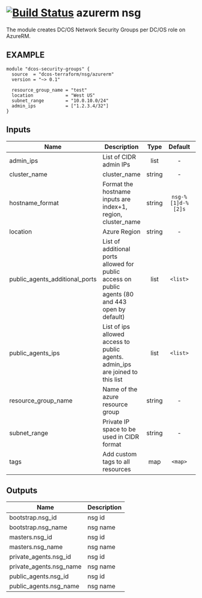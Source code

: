[![Build Status](https://jenkins-terraform.mesosphere.com/service/dcos-terraform-jenkins/job/dcos-terraform/job/terraform-azurerm-nsg/job/master/badge/icon)](https://jenkins-terraform.mesosphere.com/service/dcos-terraform-jenkins/job/dcos-terraform/job/terraform-azurerm-nsg/job/master/)
azurerm nsg
===========
The module creates DC/OS Network Security Groups per DC/OS role on AzureRM.

EXAMPLE
-------

```hcl
module "dcos-security-groups" {
  source  = "dcos-terraform/nsg/azurerm"
  version = "~> 0.1"

  resource_group_name = "test"
  location            = "West US"
  subnet_range        = "10.0.10.0/24"
  admin_ips           = ["1.2.3.4/32"]
}
```


## Inputs

| Name | Description | Type | Default | Required |
|------|-------------|:----:|:-----:|:-----:|
| admin_ips | List of CIDR admin IPs | list | - | yes |
| cluster_name | cluster_name | string | - | yes |
| hostname_format | Format the hostname inputs are index+1, region, cluster_name | string | `nsg-%[1]d-%[2]s` | no |
| location | Azure Region | string | - | yes |
| public_agents_additional_ports | List of additional ports allowed for public access on public agents (80 and 443 open by default) | list | `<list>` | no |
| public_agents_ips | List of ips allowed access to public agents. admin_ips are joined to this list | list | `<list>` | no |
| resource_group_name | Name of the azure resource group | string | - | yes |
| subnet_range | Private IP space to be used in CIDR format | string | - | yes |
| tags | Add custom tags to all resources | map | `<map>` | no |

## Outputs

| Name | Description |
|------|-------------|
| bootstrap.nsg_id | nsg id |
| bootstrap.nsg_name | nsg name |
| masters.nsg_id | nsg id |
| masters.nsg_name | nsg name |
| private_agents.nsg_id | nsg id |
| private_agents.nsg_name | nsg name |
| public_agents.nsg_id | nsg id |
| public_agents.nsg_name | nsg name |

